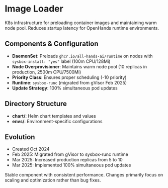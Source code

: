 # Image Loader

K8s infrastructure for preloading container images and maintaining warm node pool. Reduces startup latency for OpenHands runtime environments.

## Components & Configuration
- **DaemonSet**: Preloads `ghcr.io/all-hands-ai/runtime` on nodes with `sysbox-install: "yes"` label (100m CPU/128Mi)
- **Node Overprovisioner**: Maintains warm node pool (10 replicas in production, 2500m CPU/7500Mi)
- **Priority Class**: Ensures proper scheduling (-10 priority)
- **Runtime**: `sysbox-runc` (migrated from gVisor Feb 2025)
- **Update Strategy**: 100% simultaneous pod updates

## Directory Structure
- **chart/**: Helm chart templates and values
- **envs/**: Environment-specific configurations

## Evolution
- Created Oct 2024
- Feb 2025: Migrated from gVisor to sysbox-runc runtime
- Mar 2025: Increased production replicas from 5 to 10
- Mar 2025: Implemented 100% simultaneous pod updates

Stable component with consistent performance. Changes primarily focus on scaling and optimization rather than bug fixes.